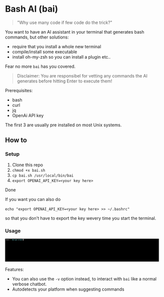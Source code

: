 # Bash AI (bai)

> "Why use many code if few code do the trick?"

You want to have an AI assistant in your terminal that generates bash commands, but other solutions:

- require that you install a whole new terminal
- compile/install some executable
- install oh-my-zsh so you can install a plugin etc..

Fear no more `bai` has you covered.

> Disclaimer: You are responsibel for vetting any commands the AI generates before hitting Enter to execute them!

Prerequisites:
- bash
- curl
- jq
- OpenAi API key

The first 3 are usually pre installed on most Unix systems.

## How to

### Setup
1. Clone this repo
2. `chmod +x bai.sh`
3. `cp bai.sh /usr/local/bin/bai`
4. `export OPENAI_API_KEY=<your key here>`

Done

If you want you can also do

`echo "export OPENAI_API_KEY=<your key here> >> ~/.bashrc"`

so that you don't have to export the key wevery time you start the terminal.

### Usage

![demo](./assets/demo.gif)


Features:

- You can also use the `-v` option instead, to interact with `bai` like a normal verbose chatbot.
- Autodetects your platform when suggesting commands

